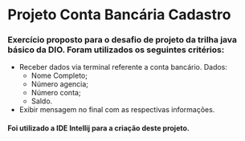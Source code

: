# Projeto Conta Bancária Cadastro
### Exercício proposto para o desafio de projeto da trilha java básico da DIO. Foram utilizados os seguintes critérios:
* Receber dados via terminal referente a conta bancário. Dados:
  * Nome Completo;
  * Número agencia;
  * Número conta;
  * Saldo.
* Exibir mensagem no final com as respectivas informações.
#### Foi utilizado a IDE Intellij para a criação deste projeto.
